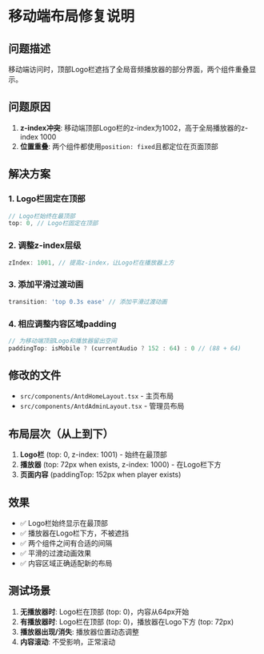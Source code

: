 # 移动端布局修复说明

## 问题描述
移动端访问时，顶部Logo栏遮挡了全局音频播放器的部分界面，两个组件重叠显示。

## 问题原因
1. **z-index冲突**: 移动端顶部Logo栏的z-index为1002，高于全局播放器的z-index 1000
2. **位置重叠**: 两个组件都使用`position: fixed`且都定位在页面顶部

## 解决方案

### 1. Logo栏固定在顶部
```typescript
// Logo栏始终在最顶部
top: 0, // Logo栏固定在顶部
```

### 2. 调整z-index层级
```typescript
zIndex: 1001, // 提高z-index，让Logo栏在播放器上方
```

### 3. 添加平滑过渡动画
```typescript
transition: 'top 0.3s ease' // 添加平滑过渡动画
```

### 4. 相应调整内容区域padding
```typescript
// 为移动端顶部Logo和播放器留出空间
paddingTop: isMobile ? (currentAudio ? 152 : 64) : 0 // (88 + 64)
```

## 修改的文件
- `src/components/AntdHomeLayout.tsx` - 主页布局
- `src/components/AntdAdminLayout.tsx` - 管理员布局

## 布局层次（从上到下）
1. **Logo栏** (top: 0, z-index: 1001) - 始终在最顶部
2. **播放器** (top: 72px when exists, z-index: 1000) - 在Logo栏下方
3. **页面内容** (paddingTop: 152px when player exists)

## 效果
- ✅ Logo栏始终显示在最顶部
- ✅ 播放器在Logo栏下方，不被遮挡
- ✅ 两个组件之间有合适的间隔
- ✅ 平滑的过渡动画效果
- ✅ 内容区域正确适配新的布局

## 测试场景
1. **无播放器时**: Logo栏在顶部 (top: 0)，内容从64px开始
2. **有播放器时**: Logo栏在顶部 (top: 0)，播放器在Logo下方 (top: 72px)
3. **播放器出现/消失**: 播放器位置动态调整
4. **内容滚动**: 不受影响，正常滚动